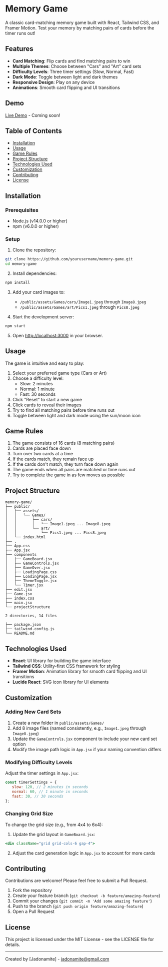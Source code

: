 # Memory Game

A classic card-matching memory game built with React, Tailwind CSS, and Framer Motion. Test your memory by matching pairs of cards before the timer runs out!

## Features

-  **Card Matching**: Flip cards and find matching pairs to win
-  **Multiple Themes**: Choose between "Cars" and "Art" card sets
-  **Difficulty Levels**: Three timer settings (Slow, Normal, Fast)
-  **Dark Mode**: Toggle between light and dark themes
-  **Responsive Design**: Play on any device
-  **Animations**: Smooth card flipping and UI transitions

## Demo

[Live Demo](#) - Coming soon!

## Table of Contents

-  [Installation](#installation)
-  [Usage](#usage)
-  [Game Rules](#game-rules)
-  [Project Structure](#project-structure)
-  [Technologies Used](#technologies-used)
-  [Customization](#customization)
-  [Contributing](#contributing)
-  [License](#license)

## Installation

### Prerequisites

-  Node.js (v14.0.0 or higher)
-  npm (v6.0.0 or higher)

### Setup

1. Clone the repository:

```bash
git clone https://github.com/yourusername/memory-game.git
cd memory-game
```

2. Install dependencies:

```bash
npm install
```

3. Add your card images to:

   -  `/public/assets/Games/cars/Image1.jpeg` through `Image8.jpeg`
   -  `/public/assets/Games/art/Pics1.jpeg` through `Pics8.jpeg`

4. Start the development server:

```bash
npm start
```

5. Open [http://localhost:3000](http://localhost:3000) in your browser.

## Usage

The game is intuitive and easy to play:

1. Select your preferred game type (Cars or Art)
2. Choose a difficulty level:
   -  Slow: 2 minutes
   -  Normal: 1 minute
   -  Fast: 30 seconds
3. Click "Reset" to start a new game
4. Click cards to reveal their images
5. Try to find all matching pairs before time runs out
6. Toggle between light and dark mode using the sun/moon icon

## Game Rules

1. The game consists of 16 cards (8 matching pairs)
2. Cards are placed face down
3. Turn over two cards at a time
4. If the cards match, they remain face up
5. If the cards don't match, they turn face down again
6. The game ends when all pairs are matched or time runs out
7. Try to complete the game in as few moves as possible

## Project Structure

```
memory-game/
├── public/
│   ├── assets/
│   │   └── Games/
│   │       ├── cars/
│   │       │   └── Image1.jpeg ... Image8.jpeg
│   │       └── art/
│   │           └── Pics1.jpeg ... Pics8.jpeg
│   └── index.html
├── .
├── App.css
├── App.jsx
├── components
│   ├── GameBoard.jsx
│   ├── GameControls.jsx
│   ├── GameOver.jsx
│   ├── LoadingPage.css
│   ├── LoadingPage.jsx
│   ├── ThemeToggle.jsx
│   └── Timer.jsx
├── edit.jsx
├── Game.jsx
├── index.css
├── main.jsx
└── projectStructure

2 directories, 14 files

├── package.json
├── tailwind.config.js
└── README.md
```

## Technologies Used

-  **React**: UI library for building the game interface
-  **Tailwind CSS**: Utility-first CSS framework for styling
-  **Framer Motion**: Animation library for smooth card flipping and UI transitions
-  **Lucide React**: SVG icon library for UI elements

## Customization

### Adding New Card Sets

1. Create a new folder in `public/assets/Games/`
2. Add 8 image files (named consistently, e.g., `Image1.jpeg` through `Image8.jpeg`)
3. Update the `GameControls.jsx` component to include your new card set option
4. Modify the image path logic in `App.jsx` if your naming convention differs

### Modifying Difficulty Levels

Adjust the timer settings in `App.jsx`:

```javascript
const timerSettings = {
   slow: 120, // 2 minutes in seconds
   normal: 60, // 1 minute in seconds
   fast: 30, // 30 seconds
};
```

### Changing Grid Size

To change the grid size (e.g., from 4x4 to 6x4):

1. Update the grid layout in `GameBoard.jsx`:

```jsx
<div className="grid grid-cols-6 gap-4">
```

2. Adjust the card generation logic in `App.jsx` to account for more cards

## Contributing

Contributions are welcome! Please feel free to submit a Pull Request.

1. Fork the repository
2. Create your feature branch (`git checkout -b feature/amazing-feature`)
3. Commit your changes (`git commit -m 'Add some amazing feature'`)
4. Push to the branch (`git push origin feature/amazing-feature`)
5. Open a Pull Request

## License

This project is licensed under the MIT License - see the LICENSE file for details.

---

Created by [Jadonamite] - [jadonamite@gmail.com](twitter:@jadonamite)
